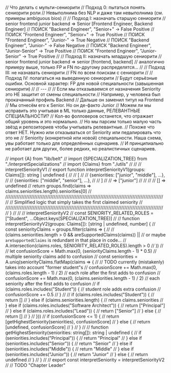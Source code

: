 // Что делать с мульти-сениорити
// Подход 0: пытаться понять сениорити роли
// Невыполнима без NLP и даже там невыполнима (см. примеры ambiguous bios)
//
// Подход I: назначать старшую сениорити
// senior frontend junior backend => Senior [Frontend Engineer, Backend Engineer]
// ПОИСК "Backend Engineer", "Senior+" -> False Positive
// ПОИСК "Frontend Engineer", "Senior+" -> True Positive
// ПОИСК "Frontend Engineer", "Junior-" -> True Negative
// ПОИСК "Backend Engineer", "Junior-" -> False Negative
// ПОИСК "Backend Engineer", "Junior-Senior" -> True Positive
// ПОИСК "Frontend Engineer", "Junior-Senior" -> True Positive
//
// Подход II: назначать младшую сениорити
// senior frontend junior backend => senior [frontend, backend]
// аналогично примеру выше, только FP и FN по-другому распределятся...
//
// Подход III: не назнавать сениорити
// FN по всем поискам с сениорити
//
// Подход IV: полагаться на выведенную сениорити
// Будут серьёзные ошибки. Основной характер: FP для новой специальности (завышенная сениорити)
//
// ---
//
// Если мы отказываемся от назначения Seniority это НЕ защитит от смены специальности
// Например, у человека был прокачанный профиль Backend
// Дальше он заменил титул на Frontend
// Мы отнесём его к Senior. Но он де-факто Junior
// Можем ли мы исправить это учитывая в ML только данные, РЕЛЕВАНТНЫЕ СПЕЦИАЛЬНОСТИ?
// Кол-во фолловеров останется, что отражает общий уровень и это нормально.
// Но мы парсим только малую часть звёзд и репозиториев чтобы учитывать релевантные.
// Похоже что ответ НЕТ. Нужно или отказываться от Seniority или педалировать что это не
// Seniority (конкретной или новой) специальности. Наша схема, увы работает только для определённых сценариев.
// И принципиально не работает для других, более редких, но реалистичных сценариев.

// import {A} from "lib/belt"
// import {SPECIALIZATION_TREE} from "./interpretSpecializations"
// import {Claims} from "./utils"
//
// // interpretSeniorityV1
// export function interpretSeniorityV1(groups: Claims[]): string | undefined {
//   // [
//   //   {seniorities: ["junior", "middle"], ...},
//   //   {seniorities: ["middle", "senior"], ...},
//   // ]
//   // => ["junior"]
//   //
//   // [] => undefined
//   return groups.find(claims => claims.seniorities.length).seniorities[0]
//   //////////////////////////////////////////////////////////////////////////////////////////////////
//   // Simplified logic that simply takes the first claimed seniority
//   //////////////////////////////////////////////////////////////////////////////////////////////////
// }
//
// // interpretSeniorityV2
// const SENIORITY_RELATED_ROLES = ["Student", ...Object.keys(SPECIALIZATION_TREE)]
//
// function interpretSeniorityV2(groups: Claims[]): [string | undefined, number] {
//   const seniorityClaims = groups.filter(claims => (
//     // (claims.seniorities.length > 0 && areSupportedClaims(claims)) || // or maybe `areSupportedClaims` is redundant in that place in code...
//     A.intersection(claims.roles, SENIORITY_RELATED_ROLES).length > 0
//   ))
//
//   let confusionScore = Math.max(0, (seniorityClaims.length - 1) * 0.5) // multiple seniority claims add to confusion
//   const seniorities = A.uniq(seniorityClaims.flatMap(claims => {
//     // TODO currently (mistakenly) takes into account "former student"s
//     confusionScore += Math.max(0, (claims.roles.length - 1) / 2)       // each role after the first adds to confusion
//     confusionScore += Math.max(0, (claims.seniorities.length - 1) / 2) // each seniority after the first adds to confusion
//     if (claims.roles.includes("Student")) {                            // student role adds extra confusion
//       confusionScore += 0.5
//     }
//
//     if (claims.roles.includes("Student")) {
//       return []
//     } else if (claims.seniorities.length) {
//       return claims.seniorities
//     } else if (claims.roles.includes("Software Architect")) {
//       return ["Principal"]
//     } else if (claims.roles.includes("Lead")) {
//       return ["Senior"]
//     } else {
//       return []
//     }
//   }))
//   if (confusionScore <= 1) {
//     return [getHighestSeniority(seniorities), confusionScore]
//   } else {
//     return [undefined, confusionScore]
//   }
// }
//
// function getHighestSeniority(seniorities: string[]): string | undefined {
//   if (seniorities.includes("Principal")) {
//     return "Principal"
//   } else if (seniorities.includes("Senior")) {
//     return "Senior"
//   } else if (seniorities.includes("Middle")) {
//     return "Middle"
//   } else if (seniorities.includes("Junior")) {
//     return "Junior"
//   } else {
//     return undefined
//   }
// }
//
// export const interpretSeniority = interpretSeniorityV2
//
// TODO "Chapter Leader"
